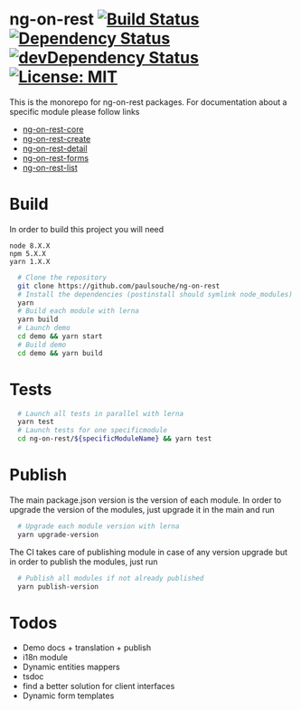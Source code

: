 ng-on-rest
[![Build Status](https://travis-ci.org/paulsouche/ng-on-rest.svg?branch=master)](https://travis-ci.org/paulsouche/ng-on-rest)
[![Dependency Status](https://david-dm.org/paulsouche/ng-on-rest.svg)](https://david-dm.org/paulsouche/ng-on-rest)
[![devDependency Status](https://david-dm.org/paulsouche/ng-on-rest/dev-status.svg)](https://david-dm.org/paulsouche/ng-on-rest#info=devDependencies)
[![License: MIT](https://img.shields.io/badge/License-MIT-blue.svg)](https://opensource.org/licenses/MIT)
========

This is the monorepo for ng-on-rest packages. For documentation about a specific module please follow links

 - [ng-on-rest-core](/ng-on-rest/core)
 - [ng-on-rest-create](/ng-on-rest/create)
 - [ng-on-rest-detail](/ng-on-rest/detail)
 - [ng-on-rest-forms](/ng-on-rest/forms)
 - [ng-on-rest-list](/ng-on-rest/list)

Build
========

 In order to build this project you will need

```
node 8.X.X
npm 5.X.X
yarn 1.X.X
```

```bash
  # Clone the repository
  git clone https://github.com/paulsouche/ng-on-rest
  # Install the dependencies (postinstall should symlink node_modules)
  yarn
  # Build each module with lerna
  yarn build
  # Launch demo
  cd demo && yarn start
  # Build demo
  cd demo && yarn build
```

Tests
========

```bash
  # Launch all tests in parallel with lerna
  yarn test
  # Launch tests for one specificmodule
  cd ng-on-rest/${specificModuleName} && yarn test
```

Publish
========

The main package.json version is the version of each module. In order to upgrade the version of the modules, just upgrade it in the main and run

```bash
  # Upgrade each module version with lerna
  yarn upgrade-version
```

The CI takes care of publishing module in case of any version upgrade but in order to publish the modules, just run

```bash
  # Publish all modules if not already published
  yarn publish-version
```

Todos
========

 - Demo docs + translation + publish
 - i18n module
 - Dynamic entities mappers
 - tsdoc
 - find a better solution for client interfaces
 - Dynamic form templates
